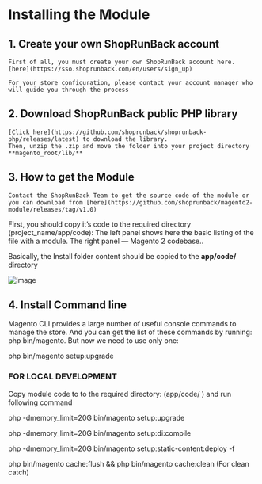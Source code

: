 # Installing the Module

## 1. Create your own ShopRunBack account

	First of all, you must create your own ShopRunBack account here. [here](https://sso.shoprunback.com/en/users/sign_up)

	For your store configuration, please contact your account manager who will guide you through the process 

## 2. Download ShopRunBack public PHP library
	[Click here](https://github.com/shoprunback/shoprunback-php/releases/latest) to download the library. 
	Then, unzip the .zip and move the folder into your project directory **magento_root/lib/**

## 3. How to get the Module

	Contact the ShopRunBack Team to get the source code of the module or you can download from [here](https://github.com/shoprunback/magento2-module/releases/tag/v1.0)

First, you should copy it’s code to the required directory (project_name/app/code):
The left panel shows here the basic listing of the file with a module. The right panel — Magento 2 codebase.. 

Basically, the Install folder content should be copied to the **app/code/** directory


![image](https://belvg.com/blog/wp-content/uploads/2016/08/%5EAAB2CD8364D709EABAC56F6D46C334E233134F1A7072C1CD0A%5Epimgpsh_fullsize_distr.png)

## 4. Install Command line

Magento CLI provides a large number of useful console commands to manage the store. And you can get the list of these commands by running: php bin/magento. But now we need to use only one:

php bin/magento setup:upgrade

### FOR LOCAL DEVELOPMENT

Copy module code to to the required directory: (app/code/ ) and run following command 

php -dmemory_limit=20G bin/magento setup:upgrade

php -dmemory_limit=20G bin/magento setup:di:compile

php -dmemory_limit=20G bin/magento setup:static-content:deploy -f

php bin/magento cache:flush && php bin/magento cache:clean (For clean catch)
